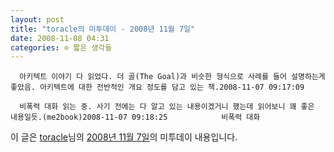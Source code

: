 ```yaml
---
layout: post
title: "toracle의 미투데이 - 2008년 11월 7일"
date: 2008-11-08 04:31
categories: ⊙ 짧은 생각들
---
```



    
      아키텍트 이야기 다 읽었다. 더 골(The Goal)과 비슷한 형식으로 사례를 들어 설명하는게 좋았음. 아키텍트에 대한 전반적인 개요 정도를 담고 있는 책.2008-11-07 09:17:09

      비폭력 대화 읽는 중. 사기 전에는 다 알고 있는 내용이겠거니 했는데 읽어보니 꽤 좋은 내용일듯.(me2book)2008-11-07 09:18:25            비폭력 대화

    
    

이 글은 [toracle](http://me2day.net/toracle)님의 [2008년 11월 7일](http://me2day.net/toracle/2008/11/07#09:17:09)의 미투데이 내용입니다.


   
       

